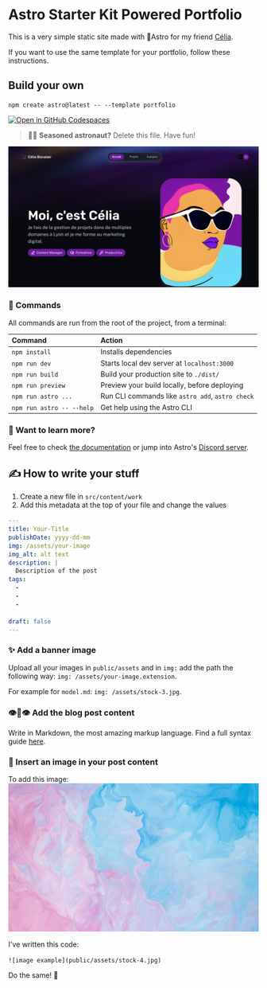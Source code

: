 # Astro Starter Kit Powered Portfolio

This is a very simple static site made with 🚀Astro for my friend [Célia](https://www.linkedin.com/in/célia-bonalair-869247250/).

If you want to use the same template for your portfolio, follow these instructions.

## Build your own

```shell
npm create astro@latest -- --template portfolio
```

[![Open in GitHub Codespaces](https://github.com/codespaces/badge.svg)](https://codespaces.new/withastro/astro?devcontainer_path=.devcontainer/portfolio/devcontainer.json)

> 🧑‍🚀 **Seasoned astronaut?** Delete this file. Have fun!

![portfolio](/public/assets/demo-site.png)


### 🧞 Commands

All commands are run from the root of the project, from a terminal:

| Command                   | Action                                           |
| :------------------------ | :----------------------------------------------- |
| `npm install`             | Installs dependencies                            |
| `npm run dev`             | Starts local dev server at `localhost:3000`      |
| `npm run build`           | Build your production site to `./dist/`          |
| `npm run preview`         | Preview your build locally, before deploying     |
| `npm run astro ...`       | Run CLI commands like `astro add`, `astro check` |
| `npm run astro -- --help` | Get help using the Astro CLI                     |

### 👀 Want to learn more?

Feel free to check [the documentation](https://docs.astro.build) or jump into Astro's [Discord server](https://astro.build/chat).

## ✍️ How to write your stuff

1. Create a new file in `src/content/work`
2. Add this metadata at the top of your file and change the values
   
```yaml
---
title: Your-Title
publishDate: yyyy-dd-mm
img: /assets/your-image
img_alt: alt text
description: |
  Description of the post
tags:
  - 
  - 
  - 

draft: false
---
```
### ✨ Add a banner image

Upload all your images in `public/assets` and in `img:` add the path the following way: `img: /assets/your-image.extension`. 

For example for `model.md`: `img: /assets/stock-3.jpg`. 

### 👁️👄👁️ Add the blog post content

Write in Markdown, the most amazing markup language. Find a full syntax guide [here](https://www.markdownguide.org).

### 📸 Insert an image in your post content

To add this image:
![image example](public/assets/stock-4.jpg)

I've written this code:

`![image example](public/assets/stock-4.jpg)`

Do the same! 💅